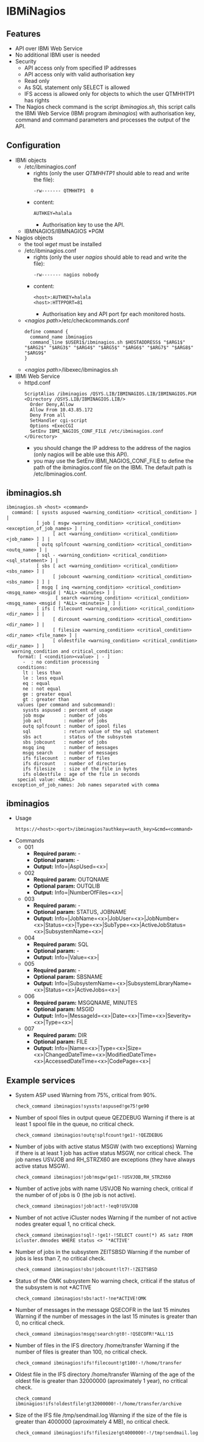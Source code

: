# IBMiNagios

## Features

- API over IBMi Web Service
- No additional IBMi user is needed
- Security
  - API access only from specified IP addresses
  - API access only with valid authorisation key
  - Read only
  - As SQL statement only SELECT is allowed
  - IFS access is allowed only for objects to which the user QTMHHTP1 has rights
- The Nagios check command is the script *ibminagios.sh*, this script calls the IBMi Web Service (IBMi program *ibminagios*) with authorisation key, command and command parameters and processes the output of the API.

## Configuration

- IBMi objects
  - /etc/ibminagios.conf
    - rights (only the user *QTMHHTP1* should able to read and write the file):
      ```
      -rw------- QTMHHTP1  0
      ```
    - content:
      ```
      AUTHKEY=halala
      ```
      - Authorisation key to use the API.
  - IBMNAGIOS/IBMNAGIOS *PGM
- Nagios objects
  - the tool *wget* must be installed
  - /etc/ibminagios.conf
    - rights (only the user *nagios* should able to read and write the file):
      ```
      -rw------- nagios nobody
      ```
    - content:
      ```
      <host>:AUTHKEY=halala
      <host>:HTTPPORT=81
      ```
      - Authorisation key and API port fpr each monitored hosts.
  - *&lt;nagios path&gt;*/etc/checkcommands.conf
    ```
    define command {
      command_name ibminagios
      command_line $USER1$/ibminagios.sh $HOSTADDRESS$ "$ARG1$" "$ARG2$" "$ARG3$" "$ARG4$" "$ARG5$" "$ARG6$" "$ARG7$" "$ARG8$" "$ARG9$"
    }
    ```
  - *&lt;nagios path&gt;*/libexec/ibminagios.sh
- IBMi Web Service
  - httpd.conf
    ```
    ScriptAlias /ibminagios /QSYS.LIB/IBMINAGIOS.LIB/IBMINAGIOS.PGM
    <Directory /QSYS.LIB/IBMINAGIOS.LIB/>
      Order Deny,Allow
      Allow From 10.43.85.172
      Deny From all
      SetHandler cgi-script
      Options +ExecCGI
      SetEnv IBMI_NAGIOS_CONF_FILE /etc/ibminagios.conf
    </Directory>
    ```
    - you should change the IP address to the address of the nagios (only nagios will be able use this API).
    - you may use the SetEnv IBMI_NAGIOS_CONF_FILE to define the path of the ibminagios.conf file on the IBMi. The default path is /etc/ibminagios.conf.

## ibminagios.sh

```
ibminagios.sh <host> <command>
  command: [ syssts aspused <warning_condition> <critical_condition> ] |
           [ job [ msgw <warning_condition> <critical_condition> <exception_of_job_names> ] |
                 [ act <warning_condition> <critical_condition> <job_name> ] ] |
           [ outq splfcount <warning_condition> <critical_condition> <outq_name> ] |
           [ sql - <warning_condition> <critical_condition> <sql_statement> ] |
           [ sbs [ act <warning_condition> <critical_condition> <sbs_name> ] |
                 [ jobcount <warning_condition> <critical_condition> <sbs_name> ] ] |
           [ msgq [ inq <warning_condition> <critical_condition> <msgq_name> <msgid | *ALL> <minutes> ] |
                  [ search <warning_condition> <critical_condition> <msgq_name> <msgid | *ALL> <minutes> ] ] |
           [ ifs [ filecount <warning_condition> <critical_condition> <dir_name> ] |
                 [ dircount <warning_condition> <critical_condition> <dir_name> ] |
                 [ filesize <warning_condition> <critical_condition> <dir_name> <file_name> ] |
                 [ oldestfile <warning_condition> <critical_condition> <dir_name> ] ]
  warning_condition and critical_condition:
    format: [ <condition><value> | - ]
      -  : no condition processing
    conditions:
      lt : less than 
      le : less equal 
      eq : equal
      ne : not equal 
      ge : greater equal
      gt : greater than
    values (per command and subcommand):
      syssts aspused : percent of usage
      job msgw       : number of jobs
      job act        : number of jobs
      outq splfcount : number of spool files
      sql            : return value of the sql statement
      sbs act        : status of the subsystem
      sbs jobcount   : number of jobs
      msgq inq       : number of messages
      msgq search    : number of messages
      ifs filecount  : number of files
      ifs dircount   : number of directories
      ifs filesize   : size of the file in bytes
      ifs oldestfile : age of the file in seconds
    special value: <NULL>
  exception_of_job_names: Job names separated with comma
```

## ibminagios

- Usage
  ```
  https://<host>:<port>/ibminagios?authkey=<auth_key>&cmd=<command>
  ```
- Commands
  - 001
    - **Required param:** -
    - **Optional param:** -
    - **Output:** Info=|AspUsed=&lt;x&gt;|
  - 002
    - **Required param:** OUTQNAME
    - **Optional param:** OUTQLIB
    - **Output:** Info=|NumberOfFiles=&lt;x&gt;|
  - 003
    - **Required param:** -
    - **Optional param:** STATUS, JOBNAME
    - **Output:** Info=|JobName=&lt;x&gt;|JobUser=&lt;x&gt;|JobNumber=&lt;x&gt;|Status=&lt;x&gt;|Type=&lt;x&gt;|SubType=&lt;x&gt;|ActiveJobStatus=&lt;x&gt;|SubsystemName=&lt;x&gt;|
  - 004
    - **Required param:** SQL
    - **Optional param:** -
    - **Output:** Info=|Value=&lt;x&gt;|
  - 005
    - **Required param:** -
    - **Optional param:** SBSNAME
    - **Output:** Info=|SubsystemName=&lt;x&gt;|SubsystemLibraryName=&lt;x&gt;|Status=&lt;x&gt;|ActiveJobs=&lt;x&gt;|
  - 006
    - **Required param:** MSGQNAME, MINUTES
    - **Optional param:** MSGID
    - **Output:** Info=|MessageId=&lt;x&gt;|Date=&lt;x&gt;|Time=&lt;x&gt;|Severity=&lt;x&gt;|Type=&lt;x&gt;|
  - 007
    - **Required param:** DIR
    - **Optional param:** FILE
    - **Output:** Info=|Name=&lt;x&gt;|Type=&lt;x&gt;|Size=&lt;x&gt;|ChangedDateTime=&lt;x&gt;|ModifiedDateTime=&lt;x&gt;|AccessedDateTime=&lt;x&gt;|CodePage=&lt;x&gt;|

## Example services

- System ASP used
  Warning from 75%, critical from 90%.
  ```
  check_command ibminagios!syssts!aspused!ge75!ge90
  ```
- Number of spool files in output queue QEZDEBUG
  Warning if there is at least 1 spool file in the queue, no critical check.
  ```
  check_command ibminagios!outq!splfcount!ge1!-!QEZDEBUG
  ```
- Number of jobs with active status MSGW (with two exceptions)
  Warning if there is at least 1 job has active status MSGW, nor critical check. The job names USVJOB and RH_STRZX60 are exceptions (they have always active status MSGW).
  ```
  check_command ibminagios!job!msgw!ge1!-!USVJOB,RH_STRZX60
  ```
- Number of active jobs with name USVJOB
  No warning check, critical if the number of of jobs is 0 (the job is not active).
  ```
  check_command ibminagios!job!act!-!eq0!USVJOB
  ```
- Number of not active iCluster nodes
  Warning if the number of not active nodes greater equal 1, no critical check. 
  ```
  check_command ibminagios!sql!-!ge1!-!SELECT count(*) AS satz FROM icluster.dmnodes WHERE status <> '*ACTIVE'
  ```
- Number of jobs in the subsystem ZEITSBSD
  Warning if the number of jobs is less than 7, no critical check.
  ```
  check_command ibminagios!sbs!jobcount!lt7!-!ZEITSBSD
  ```
- Status of the OMK subsystem
  No warning check, critical if the status of the subsystem is not *ACTIVE
  ```
  check_command ibminagios!sbs!act!-!ne*ACTIVE!OMK
  ```
- Number of messages in the message QSECOFR in the last 15 minutes
  Warning if the number of messages in the last 15 minutes is greater than 0, no critical check.
  ```
  check_command ibminagios!msgq!search!gt0!-!QSECOFR!*ALL!15
  ```
- Number of files in the IFS directory /home/transfer
  Warning if the number of files is greater than 100, no critical check.
  ```
  check_command ibminagios!ifs!filecount!gt100!-!/home/transfer
  ```
- Oldest file in the IFS directory /home/transfer
  Warning of the age of the oldest file is greater than 32000000 (aproximately 1 year), no critical check.
  ```
  check_command ibminagios!ifs!oldestfile!gt32000000!-!/home/transfer/archive
  ```
- Size of the IFS file /tmp/sendmail.log
  Warning if the size of the file is greater than 4000000 (aproximately 4 MB), no critical check.
  ```
  check_command ibminagios!ifs!filesize!gt4000000!-!/tmp!sendmail.log
  ```
